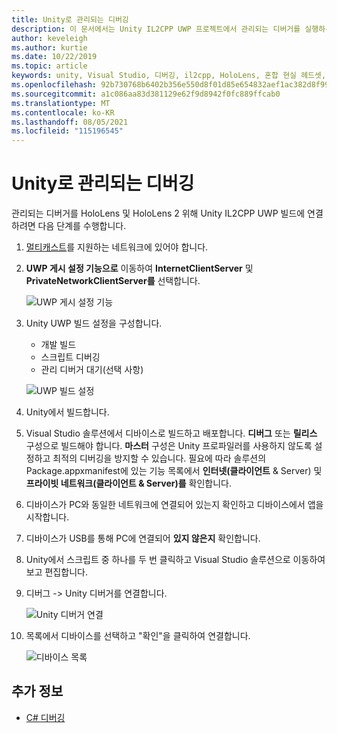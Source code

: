 ```yaml
---
title: Unity로 관리되는 디버깅
description: 이 문서에서는 Unity IL2CPP UWP 프로젝트에서 관리되는 디버거를 실행하는 방법을 설명합니다.
author: keveleigh
ms.author: kurtie
ms.date: 10/22/2019
ms.topic: article
keywords: unity, Visual Studio, 디버깅, il2cpp, HoloLens, 혼합 현실 헤드셋, windows mixed reality 헤드셋, 가상 현실 헤드셋, UWP
ms.openlocfilehash: 92b730768b6402b356e550d8f01d85e654832aef1ac382d8f992df615a9ce1b4
ms.sourcegitcommit: a1c086aa83d381129e62f9d8942f0fc889ffcab0
ms.translationtype: MT
ms.contentlocale: ko-KR
ms.lasthandoff: 08/05/2021
ms.locfileid: "115196545"
---
```

# <a name="managed-debugging-with-unity"></a>Unity로 관리되는 디버깅

관리되는 디버거를 HoloLens 및 HoloLens 2 위해 Unity IL2CPP UWP 빌드에 연결하려면 다음 단계를 수행합니다.

1. [멀티캐스트](https://en.wikipedia.org/wiki/Multicast)를 지원하는 네트워크에 있어야 합니다.
2. **UWP 게시 설정 기능으로** 이동하여 **InternetClientServer** 및 **PrivateNetworkClientServer를** 선택합니다.

    ![UWP 게시 설정 기능](images/il2cpp-debugging-capabilities.png)

3. Unity UWP 빌드 설정을 구성합니다.
    - 개발 빌드
    - 스크립트 디버깅
    - 관리 디버거 대기(선택 사항)

    ![UWP 빌드 설정](images/il2cpp-debugging-build.png)

4. Unity에서 빌드합니다.
5. Visual Studio 솔루션에서 디바이스로 빌드하고 배포합니다. **디버그** 또는 **릴리스** 구성으로 빌드해야 합니다. **마스터** 구성은 Unity 프로파일러를 사용하지 않도록 설정하고 최적의 디버깅을 방지할 수 있습니다. 필요에 따라 솔루션의 Package.appxmanifest에 있는 기능 목록에서 **인터넷(클라이언트** & Server) 및 **프라이빗 네트워크(클라이언트 & Server)를** 확인합니다.
6. 디바이스가 PC와 동일한 네트워크에 연결되어 있는지 확인하고 디바이스에서 앱을 시작합니다.
7. 디바이스가 USB를 통해 PC에 연결되어 **있지 않은지** 확인합니다.
8. Unity에서 스크립트 중 하나를 두 번 클릭하고 Visual Studio 솔루션으로 이동하여 보고 편집합니다.
9. 디버그 -> Unity 디버거를 연결합니다.

    ![Unity 디버거 연결](images/il2cpp-debugging-attach.png)

10. 목록에서 디바이스를 선택하고 "확인"을 클릭하여 연결합니다.

    ![디바이스 목록](images/il2cpp-debugging-machines.png)

## <a name="see-also"></a>추가 정보 

* [C# 디버깅](/visualstudio/get-started/csharp/tutorial-debugger)
